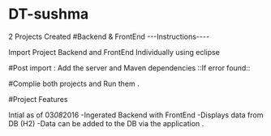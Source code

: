 # DT-sushma
2 Projects Created 
#Backend & FrontEnd
---Instructions----

Import Project Backend and FrontEnd Individually using eclipse 

#Post import : Add the server and Maven dependencies ::If error found::

#Complie both projects and Run them .

#Project Features 

Intial as of 03*08*2016
-Ingerated Backend with FrontEnd
-Displays data from DB (H2)
-Data can be added to the DB via the application .


